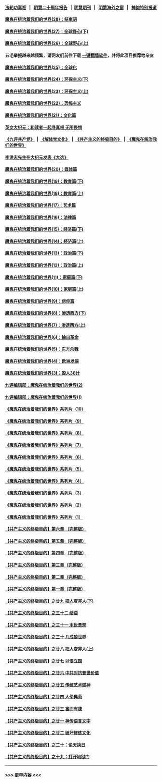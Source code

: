 #### [法轮功真相](https://github.com/gfw-breaker/truth/blob/master/README.md?t=0) &nbsp;&nbsp;|&nbsp;&nbsp; [明慧二十周年报告](https://github.com/gfw-breaker/mh-reports/blob/master/README.md?t=0) &nbsp;&nbsp;|&nbsp;&nbsp;[明慧期刊](https://github.com/gfw-breaker/mh-qikan) &nbsp;&nbsp;|&nbsp;&nbsp; [明慧海外之窗](https://github.com/gfw-breaker/mh-news/blob/master/README.md?t=0) &nbsp;&nbsp;|&nbsp;&nbsp; [神韵特别报道](https://github.com/gfw-breaker/mh-news/blob/master/shenyun.md?t=0)
#### [魔鬼在统治着我们的世界(28)：结束语](../pages/nsc422/n10936246.md?t=07110651) 
#### [魔鬼在统治着我们的世界(27)：全球野心(下)](../pages/nsc422/n10928319.md?t=07110651) 
#### [魔鬼在统治着我们的世界(26)：全球野心(上)](../pages/nsc422/n10900318.md?t=07110651) 
#### 五毛举报越来越频繁，请网友们前往下载 [一键翻墙软件](https://github.com/gfw-breaker/ssr-accounts)，并将此项目推荐给亲友
#### [魔鬼在统治着我们的世界(25)：全球化](../pages/nsc422/n10788205.md?t=07110651) 
#### [魔鬼在统治着我们的世界(24)：环保主义(下)](../pages/nsc422/n10695307.md?t=07110651) 
#### [魔鬼在统治着我们的世界(23)：环保主义(上)](../pages/nsc422/n10688613.md?t=07110651) 
#### [魔鬼在统治着我们的世界(22)：恐怖主义](../pages/nsc422/n10614727.md?t=07110651) 
#### [魔鬼在统治着我们的世界(21)：文化篇](../pages/nsc422/n10597706.md?t=07110651) 
#### [英文大纪元：和读者一起寻真相 无所畏惧](../pages/nsc422/n12542027.md?t=07110651) 
#### [《九评共产党》](https://github.com/begood0513/9ping.md/blob/master/README.md) &nbsp;|&nbsp; [《解体党文化》](../../../../jtdwh.md/blob/master/README.md)  &nbsp;|&nbsp; [《共产主义的终极目的》](../../../../gczydzjmd.md/blob/master/README.md) &nbsp;|&nbsp; [《魔鬼在统治我们的世界》](../../../../mgztzwmdsj.md/blob/master/README.md) 
#### [李洪志先生在大纪元发表《大选》](../pages/nsc422/n12534746.md?t=07110651) 
#### [魔鬼在统治着我们的世界(20)：媒体篇](../pages/nsc422/n10586579.md?t=07110651) 
#### [魔鬼在统治着我们的世界(19)：教育篇(下)](../pages/nsc422/n10564808.md?t=07110651) 
#### [魔鬼在统治着我们的世界(18)：教育篇(上)](../pages/nsc422/n10526970.md?t=07110651) 
#### [魔鬼在统治着我们的世界(17)：艺术篇](../pages/nsc422/n10499093.md?t=07110651) 
#### [魔鬼在统治着我们的世界(16)：法律篇](../pages/nsc422/n10485969.md?t=07110651) 
#### [魔鬼在统治着我们的世界(15)：经济篇(下)](../pages/nsc422/n10469975.md?t=07110651) 
#### [魔鬼在统治着我们的世界(14)：经济篇(上)](../pages/nsc422/n10457370.md?t=07110651) 
#### [魔鬼在统治着我们的世界(13)：政治篇(下)](../pages/nsc422/n10448270.md?t=07110651) 
#### [魔鬼在统治着我们的世界(12)：政治篇(上)](../pages/nsc422/n10444576.md?t=07110651) 
#### [魔鬼在统治着我们的世界(11)：家庭篇(下)](../pages/nsc422/n10440961.md?t=07110651) 
#### [魔鬼在统治着我们的世界(10)：家庭篇(上)](../pages/nsc422/n10435448.md?t=07110651) 
#### [魔鬼在统治着我们的世界(9)：信仰篇](../pages/nsc422/n10432159.md?t=07110651) 
#### [魔鬼在统治着我们的世界(8)：渗透西方(下)](../pages/nsc422/n10429603.md?t=07110651) 
#### [魔鬼在统治着我们的世界(7)：渗透西方(上)](../pages/nsc422/n10426013.md?t=07110651) 
#### [魔鬼在统治着我们的世界(6)：输出革命](../pages/nsc422/n10421536.md?t=07110651) 
#### [魔鬼在统治着我们的世界(5)：东方杀戮](../pages/nsc422/n10417707.md?t=07110651) 
#### [魔鬼在统治着我们的世界(4)：欧洲发端](../pages/nsc422/n10414890.md?t=07110651) 
#### [魔鬼在统治着我们的世界(3)：毁人36计](../pages/nsc422/n10411583.md?t=07110651) 
#### [九评编辑部：魔鬼在统治着我们的世界(2)](../pages/nsc422/n10410036.md?t=07110651) 
#### [九评编辑部：魔鬼在统治着我们的世界(1)](../pages/nsc422/n10406825.md?t=07110651) 
#### [《魔鬼在统治着我们的世界》系列片（10）](../pages/nsc422/n12292670.md?t=07110651) 
#### [《魔鬼在统治着我们的世界》系列片（9）](../pages/nsc422/n12290859.md?t=07110651) 
#### [《魔鬼在统治着我们的世界》系列片（8）](../pages/nsc422/n12287445.md?t=07110651) 
#### [《魔鬼在统治着我们的世界》系列片（7）](../pages/nsc422/n12283425.md?t=07110651) 
#### [《魔鬼在统治着我们的世界》系列片（6）](../pages/nsc422/n12282314.md?t=07110651) 
#### [《魔鬼在统治着我们的世界》系列片（5）](../pages/nsc422/n12281419.md?t=07110651) 
#### [《魔鬼在统治着我们的世界》系列片（4）](../pages/nsc422/n12274024.md?t=07110651) 
#### [《魔鬼在统治着我们的世界》系列片（3）](../pages/nsc422/n12271322.md?t=07110651) 
#### [《魔鬼在统治着我们的世界》系列片（2）](../pages/nsc422/n12269049.md?t=07110651) 
#### [《魔鬼在统治着我们的世界》系列片（1）](../pages/nsc422/n12267575.md?t=07110651) 
#### [【共产主义的终极目的】第六章 （完整版）](../pages/nsc422/n11428913.md?t=07110651) 
#### [【共产主义的终极目的】第五章 （完整版）](../pages/nsc422/n11428912.md?t=07110651) 
#### [【共产主义的终极目的】第四章 （完整版）](../pages/nsc422/n11428907.md?t=07110651) 
#### [【共产主义的终极目的】第三章（完整版）](../pages/nsc422/n11428848.md?t=07110651) 
#### [【共产主义的终极目的】第二章（完整版）](../pages/nsc422/n11428831.md?t=07110651) 
#### [【共产主义的终极目的】第一章（完整版）](../pages/nsc422/n11417651.md?t=07110651) 
#### [【共产主义的终极目的】之廿九 把人变非人(下)](../pages/nsc422/n11344140.md?t=07110651) 
#### [【共产主义的终极目的】之三十二 结语](../pages/nsc422/n11360535.md?t=07110651) 
#### [【共产主义的终极目的】之三十一 末世景观](../pages/nsc422/n11351129.md?t=07110651) 
#### [【共产主义的终极目的】之三十 几成狼世界](../pages/nsc422/n11348280.md?t=07110651) 
#### [【共产主义的终极目的】之廿八 把人变非人(上)](../pages/nsc422/n11340492.md?t=07110651) 
#### [【共产主义的终极目的】之廿七 以恨立国](../pages/nsc422/n11336944.md?t=07110651) 
#### [【共产主义的终极目的】之廿六 中共对抗普世价值](../pages/nsc422/n11324785.md?t=07110651) 
#### [【共产主义的终极目的】之廿五 传统艺术颂神](../pages/nsc422/n11296396.md?t=07110651) 
#### [【共产主义的终极目的】之廿四 人伦典范](../pages/nsc422/n11296397.md?t=07110651) 
#### [【共产主义的终极目的】之廿三 富而有德](../pages/nsc422/n11283598.md?t=07110651) 
#### [【共产主义的终极目的】之廿一 神传语言文字](../pages/nsc422/n11263265.md?t=07110651) 
#### [【共产主义的终极目的】之廿二 破坏修炼文化](../pages/nsc422/n11245728.md?t=07110651) 
#### [【共产主义的终极目的】之二十：偷天换日](../pages/nsc422/n11238846.md?t=07110651) 
#### [【共产主义的终极目的】之十九：打开地狱门](../pages/nsc422/n11206376.md?t=07110651) 

----
#### [ >>> 更早内容 <<< ](../indexes/nsc422-earlier.md)
